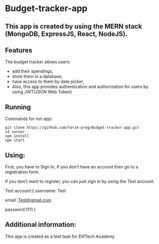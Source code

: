 # Budget-tracker-app
This app is created by using the MERN stack (MongoDB, ExpressJS, React, NodeJS).
-------------------------------------------------------------------------------
## Features
The budget tracker allows users:
- add their spendings,
- store them in a database,
- have access to them by date picker,
- Also, this app provides authentication and authorization for users by using JWT(JSON Web Token)
## Running
Commands for run app:
```
git clone https://github.com/Yarik-prog/Budget-tracker-app.git
cd server
npm install
npm start
```
## Using:
First, you have to Sign In, if you don’t have an account then go to a registration form.

If you don’t want to register, you can just sign in by using the Test account.

Test account:{
username: Test

email: Test@gmail.com

password:1111
}
## Additional information:
This app is created as a test task for ElifTech Academy

